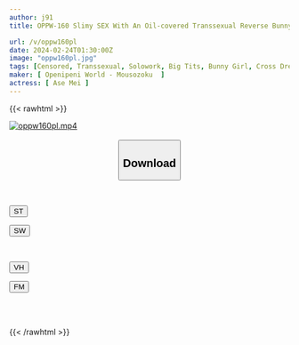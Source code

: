 ```yaml
---
author: j91
title: OPPW-160 Slimy SEX With An Oil-covered Transsexual Reverse Bunny! ! Mei Aise

url: /v/oppw160pl
date: 2024-02-24T01:30:00Z
image: "oppw160pl.jpg"
tags: [Censored, Transsexual, Solowork, Big Tits, Bunny Girl, Cross Dressing	]
maker: [ Openipeni World - Mousozoku  ]
actress: [ Ase Mei ]
---
```



{{< rawhtml >}}

<div class="video" data-videoid="JDae0bAbXbSjm9b">
    <a href="javascript:;">
        <img src="/v/oppw160pl/oppw160pl.jpg" width="WIDTH" height="HEIGHT" alt="oppw160pl.mp4" loading="lazy">
    </a>
</div>

<script type="text/javascript" src="https://j91.asia/asset/on-demand-st.js"></script>

<br>
  <link rel="stylesheet" href="https://j91.asia/asset/bs5.css">
  
  <center>
  <button class="btn btn-primary" type="button" data-bs-toggle="collapse" data-bs-target=".multi-collapse" aria-expanded="false" aria-controls="multiCollapseExample1 multiCollapseExample2"><h2>Download</h2></button></center>
</p>
<div class="row">
  <div class="col">
    <div class="collapse multi-collapse" id="multiCollapseExample1">
      <div class="card card-body">
	      	      <br>
<div class="buttons">  
<p><a href="https://streamtape.to/v/JDae0bAbXbSjm9b" target="_blank"><button class="btn-hover color-3"><i class="fa fa-download"></i> ST</button></a></p>
<p><a href="https://cdnwish.com/jlfydm0wyzx0" target="_blank"><button class="btn-hover color-2"><i class="fa fa-download"></i> SW</button></a></p></div>
    </div>
  </div>
</div>
  <div class="col">
    <div class="collapse multi-collapse" id="multiCollapseExample2">
      <div class="card card-body">
	      <br>
<div class="buttons">
<p><a href="https://vidhidepro.com/f/ivl3szxey2bx"><button class="btn-hover color-9"><i class="fa fa-download"></i> VH</button></a></p>
<p><a href="https://filemoon.sx/d/ni92v7gsrulg"><button class="btn-hover color-8"><i class="fa fa-download"></i> FM</button></a></p></div>
<br><br>
      </div>
    </div>
  </div>
</div>

{{< /rawhtml >}}